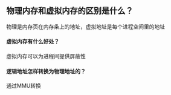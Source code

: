 ## 物理内存和虚拟内存的区别是什么？
物理是内存页在内存条上的地址，虚拟地址是每个进程空间里的地址

#### 虚拟内存有什么好处？

虚拟内存可以为进程间提供屏蔽性

#### 逻辑地址怎样转换为物理地址的？

通过MMU转换